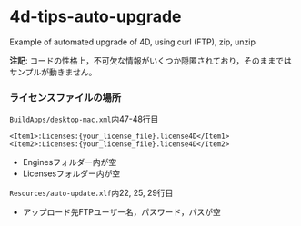 # 4d-tips-auto-upgrade
Example of automated upgrade of 4D, using curl (FTP), zip, unzip

**注記**: コードの性格上，不可欠な情報がいくつか隠匿されており，そのままではサンプルが動きません。

### ライセンスファイルの場所

``BuildApps/desktop-mac.xml``内47-48行目

```
<Item1>:Licenses:{your_license_file}.license4D</Item1>
<Item2>:Licenses:{your_license_file}.license4D</Item2>
```

* Enginesフォルダー内が空
* Licensesフォルダー内が空
 
``Resources/auto-update.xlf``内22, 25, 29行目

* アップロード先FTPユーザー名，パスワード，パスが空
